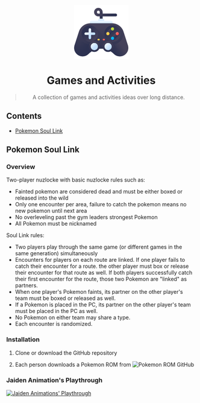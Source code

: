 
<div align="center">

<img src="console.png" align="center" width="144"/>

# Games and Activities 

> A collection of games and activities ideas over long distance.

</div>

## Contents

- [Pokemon Soul Link](#soul-link)

## Pokemon Soul Link

### Overview

Two-player nuzlocke with basic nuzlocke rules such as:

- Fainted pokemon are considered dead and must be either boxed or released into the wild
- Only one encounter per area, failure to catch the pokemon means no new pokemon until next area
- No overleveling past the gym leaders strongest Pokemon
- All Pokemon must be nicknamed

Soul Link rules:

- Two players play through the same game (or different games in the same generation) simultaneously
- Encounters for players on each route are linked. If one player fails to catch their encounter for a route.
the other player must box or release their encounter for that route as well. If both players successfully catch their
first encounter for the route, those two Pokemon are "linked" as partners.
- When one player's Pokemon faints, its partner on the other player's team must be boxed or released as well.
- If a Pokemon is placed in the PC, its partner on the other player's team must be placed in the PC as well.
- No Pokemon on either team may share a type.
- Each encounter is randomized.


### Installation

1. Clone or download the GitHub repository

2. Each person downloads a Pokemon ROM from ![Pokemon ROM GitHub](https://r-roms.github.io/megathread/popular/#pokemon)


### Jaiden Animation's Playthrough

[![Jaiden Animations' Playthrough](https://img.youtube.com/vi/HePvLYiZVko/maxresdefault.jpg)](https://www.youtube.com/watch?v=HePvLYiZVko)
